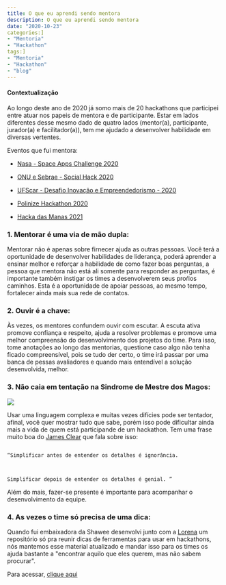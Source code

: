```yaml
---
title: O que eu aprendi sendo mentora
description: O que eu aprendi sendo mentora
date: "2020-10-23"
categories:]
- "Mentoria"
- "Hackathon"
tags:]
- "Mentoria"
- "Hackathon"
- "blog"
---
```

#### Contextualização 



Ao longo deste ano de 2020 já somo mais de 20 hackathons que participei entre atuar nos papeis de mentora e de participante. Estar em lados diferentes desse mesmo dado de quatro lados (mentor(a), participante, jurador(a) e facilitador(a)), tem me ajudado a desenvolver habilidade em diversas vertentes.

Eventos que fui mentora:





- [Nasa - Space Apps Challenge 2020](https://2020.spaceappschallenge.org/awards/global-nominees)

- [ONU e Sebrae - Social Hack 2020](https://www.sympla.com.br/social-hack---hackeando-os-objetivos-globais-da-onu__661769)

- [UFScar - Desafio Inovação e Empreendedorismo - 2020](https://www.facebook.com/desafioufscar/)

- [Polinize Hackathon 2020](https://hackathon.polinize.com/)

- [Hacka das Manas 2021](https://www.hackathondasmanas.com/)





### 1. Mentorar é uma via de mão dupla: 



Mentorar não é apenas sobre firnecer ajuda as outras pessoas. Você terá a oportunidade de desenvolver habilidades de liderança, poderá aprender a ensinar melhor e reforçar a habilidade de como fazer boas perguntas, a pessoa que mentora não está ali somente para responder as perguntas, é importante também instigar os times a desenvolverem seus proŕios caminhos. Esta é a oportunidade de apoiar pessoas, ao mesmo tempo, fortalecer ainda mais sua rede de contatos.



### 2. Ouvir é a chave: 



Às vezes, os mentores confundem ouvir com escutar. A escuta ativa promove confiança e respeito, ajuda a resolver problemas e promove uma melhor compreensão do desenvolvimento dos projetos do time. Para isso, tome anotações ao longo das mentorias, questione caso algo não tenha ficado compreensível, pois se tudo der certo, o time irá passar por uma banca de pessas avaliadores e quando mais entendível a solução desenvolvida, melhor.





### 3. Não caia em tentação na Sindrome de Mestre dos Magos: 

![](https://i.imgur.com/tcgdHjD.jpg)

Usar uma linguagem complexa e muitas vezes difícies pode ser tentador, afinal, você quer mostrar tudo que sabe, porém isso pode dificultar ainda mais a vida de quem está participande de um hackathon. Tem uma frase muito boa do [James Clear](https://jamesclear.com/) que fala sobre isso:



```

“Simplificar antes de entender os detalhes é ignorância.



Simplificar depois de entender os detalhes é genial. ” 

```

Além do mais, fazer-se presente é importante para acompanhar o desenvolvimento da equipe.



### 4. As vezes o time só precisa de uma dica: 



Quando fui embaixadora da Shawee desenvolvi junto com a [Lorena](https://www.linkedin.com/in/lorenagmontes/) um repositório só pra reunir dicas de ferramentas para usar em hackathons, nós mantemos esse material atualizado e mandar isso para os times os ajuda bastante a "encontrar aquilo que eles querem, mas não sabem procurar".



Para acessar, [clique aqui](https://github.com/Lorenalgm/hackathon-dicas)
